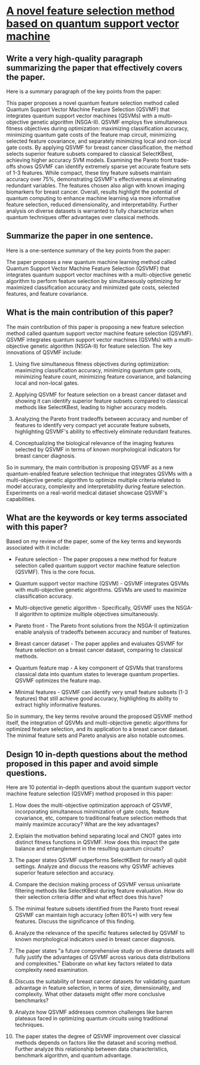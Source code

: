 # [A novel feature selection method based on quantum support vector machine](https://arxiv.org/abs/2311.17646)

## Write a very high-quality paragraph summarizing the paper that effectively covers the paper.

 Here is a summary paragraph of the key points from the paper:

This paper proposes a novel quantum feature selection method called Quantum Support Vector Machine Feature Selection (QSVMF) that integrates quantum support vector machines (QSVMs) with a multi-objective genetic algorithm (NSGA-II). QSVMF employs five simultaneous fitness objectives during optimization: maximizing classification accuracy, minimizing quantum gate costs of the feature map circuit, minimizing selected feature covariance, and separately minimizing local and non-local gate costs. By applying QSVMF for breast cancer classification, the method selects superior feature subsets compared to classical SelectKBest, achieving higher accuracy SVM models. Examining the Pareto front trade-offs shows QSVMF can identify extremely sparse yet accurate feature sets of 1-3 features. While compact, these tiny feature subsets maintain accuracy over 75%, demonstrating QSVMF's effectiveness at eliminating redundant variables. The features chosen also align with known imaging biomarkers for breast cancer. Overall, results highlight the potential of quantum computing to enhance machine learning via more informative feature selection, reduced dimensionality, and interpretability. Further analysis on diverse datasets is warranted to fully characterize when quantum techniques offer advantages over classical methods.


## Summarize the paper in one sentence.

 Here is a one-sentence summary of the key points from the paper:

The paper proposes a new quantum machine learning method called Quantum Support Vector Machine Feature Selection (QSVMF) that integrates quantum support vector machines with a multi-objective genetic algorithm to perform feature selection by simultaneously optimizing for maximized classification accuracy and minimized gate costs, selected features, and feature covariance.


## What is the main contribution of this paper?

 The main contribution of this paper is proposing a new feature selection method called quantum support vector machine feature selection (QSVMF). QSVMF integrates quantum support vector machines (QSVMs) with a multi-objective genetic algorithm (NSGA-II) for feature selection. The key innovations of QSVMF include:

1) Using five simultaneous fitness objectives during optimization: maximizing classification accuracy, minimizing quantum gate costs, minimizing feature count, minimizing feature covariance, and balancing local and non-local gates. 

2) Applying QSVMF for feature selection on a breast cancer dataset and showing it can identify superior feature subsets compared to classical methods like SelectKBest, leading to higher accuracy models.

3) Analyzing the Pareto front tradeoffs between accuracy and number of features to identify very compact yet accurate feature subsets, highlighting QSVMF's ability to effectively eliminate redundant features.

4) Conceptualizing the biological relevance of the imaging features selected by QSVMF in terms of known morphological indicators for breast cancer diagnosis.

So in summary, the main contribution is proposing QSVMF as a new quantum-enabled feature selection technique that integrates QSVMs with a multi-objective genetic algorithm to optimize multiple criteria related to model accuracy, complexity and interpretability during feature selection. Experiments on a real-world medical dataset showcase QSVMF's capabilities.


## What are the keywords or key terms associated with this paper?

 Based on my review of the paper, some of the key terms and keywords associated with it include:

- Feature selection - The paper proposes a new method for feature selection called quantum support vector machine feature selection (QSVMF). This is the core focus.  

- Quantum support vector machine (QSVM) - QSVMF integrates QSVMs with multi-objective genetic algorithms. QSVMs are used to maximize classification accuracy.

- Multi-objective genetic algorithm - Specifically, QSVMF uses the NSGA-II algorithm to optimize multiple objectives simultaneously.  

- Pareto front - The Pareto front solutions from the NSGA-II optimization enable analysis of tradeoffs between accuracy and number of features.

- Breast cancer dataset - The paper applies and evaluates QSVMF for feature selection on a breast cancer dataset, comparing to classical methods.

- Quantum feature map - A key component of QSVMs that transforms classical data into quantum states to leverage quantum properties. QSVMF optimizes the feature map.

- Minimal features - QSVMF can identify very small feature subsets (1-3 features) that still achieve good accuracy, highlighting its ability to extract highly informative features.

So in summary, the key terms revolve around the proposed QSVMF method itself, the integration of QSVMs and multi-objective genetic algorithms for optimized feature selection, and its application to a breast cancer dataset. The minimal feature sets and Pareto analysis are also notable outcomes.


## Design 10 in-depth questions about the method proposed in this paper and avoid simple questions.

 Here are 10 potential in-depth questions about the quantum support vector machine feature selection (QSVMF) method proposed in this paper:

1. How does the multi-objective optimization approach of QSVMF, incorporating simultaneous minimization of gate costs, feature covariance, etc, compare to traditional feature selection methods that mainly maximize accuracy? What are the key advantages?

2. Explain the motivation behind separating local and CNOT gates into distinct fitness functions in QSVMF. How does this impact the gate balance and entanglement in the resulting quantum circuits? 

3. The paper states QSVMF outperforms SelectKBest for nearly all qubit settings. Analyze and discuss the reasons why QSVMF achieves superior feature selection and accuracy.

4. Compare the decision making process of QSVMF versus univariate filtering methods like SelectKBest during feature evaluation. How do their selection criteria differ and what effect does this have?

5. The minimal feature subsets identified from the Pareto front reveal QSVMF can maintain high accuracy (often 80%+) with very few features. Discuss the significance of this finding.  

6. Analyze the relevance of the specific features selected by QSVMF to known morphological indicators used in breast cancer diagnosis.

7. The paper states "a future comprehensive study on diverse datasets will fully justify the advantages of QSVMF across various data distributions and complexities." Elaborate on what key factors related to data complexity need examination.

8. Discuss the suitability of breast cancer datasets for validating quantum advantage in feature selection, in terms of size, dimensionality, and complexity. What other datasets might offer more conclusive benchmarks?

9. Analyze how QSVMF addresses common challenges like barren plateaus faced in optimizing quantum circuits using traditional techniques.

10. The paper states the degree of QSVMF improvement over classical methods depends on factors like the dataset and scoring method. Further analyze this relationship between data characteristics, benchmark algorithm, and quantum advantage.
